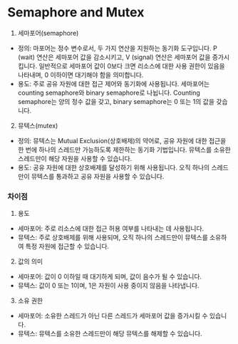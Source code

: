 # Semaphore and Mutex
1. 세마포어(semaphore)
* 정의: 마포어는 정수 변수로서, 두 가지 연산을 지원하는 동기화 도구입니다. P (wait) 연산은 세마포어 값을 감소시키고, V (signal) 연산은 세마포어 값을 증가시킵니다. 일반적으로 세마포어 값이 0보다 크면 리소스에 대한 사용 권한이 있음을 나타내며, 0 이하이면 대기해야 함을 의미합니다.
* 용도: 주로 공유 자원에 대한 접근 제어와 동기화에 사용됩니다. 세마포어는 counting semaphore와 binary semaphore로 나뉩니다. Counting semaphore는 양의 정수 값을 갖고, binary semaphore는 0 또는 1의 값을 갖습니다.

2. 뮤텍스(mutex)
* 정의: 뮤텍스는 Mutual Exclusion(상호배제)의 약어로, 공유 자원에 대한 접근을 한 번에 하나의 스레드만 가능하도록 제한하는 동기화 기법입니다. 뮤텍스를 소유한 스레드만이 해당 자원을 사용할 수 있습니다.
* 용도: 공유 자원에 대한 상호배제를 달성하기 위해 사용됩니다. 오직 하나의 스레드만이 뮤텍스를 통과하고 공유 자원을 사용할 수 있습니다.


### 차이점
1. 용도
* 세마포어: 주로 리소스에 대한 접근 허용 여부를 나타내는 데 사용됩니다.
* 뮤텍스: 주로 상호배제를 위해 사용되며, 오직 하나의 스레드만이 뮤텍스를 소유하여 특정 자원에 접근할 수 있습니다.

2. 값의 의미
* 세마포어: 값이 0 이하일 때 대기하게 되며, 값이 음수가 될 수 있습니다.
* 뮤텍스: 값이 0 또는 1이며, 1은 자원이 사용 중이지 않음을 나타냅니다.

3. 소유 권한
* 세마포어: 소유한 스레드가 아닌 다른 스레드가 세마포어 값을 증가시킬 수 있습니다.
* 뮤텍스: 뮤텍스를 소유한 스레드만이 해당 뮤텍스를 해제할 수 있습니다.

